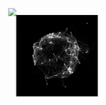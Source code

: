 <a href="https://github.com/Zurisen">
  <img align="left" src="https://github-readme-stats.vercel.app/api/top-langs/?username=Zurisen&theme=onedark&hide=jupyter+notebook,html&langs_count=6&layout=compact" />
</a>
<p>
  <img align="left" height="165px" src="ezgif.com-crop.gif" />
</p>

